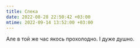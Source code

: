 ```yaml
---
title: Спека
date: 2022-08-28 22:50:42 +03:00
mtime: 2022-09-14 13:52:00 +03:00
---
```


Але в той же час якось прохолодно. І дуже душно.
